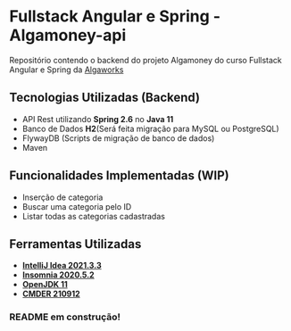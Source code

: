 # Fullstack Angular e Spring - Algamoney-api

Repositório contendo o backend do projeto Algamoney do curso Fullstack Angular e Spring da [Algaworks](https://www.algaworks.com/)

## Tecnologias Utilizadas (Backend)

* API Rest utilizando **Spring 2.6** no **Java 11**
* Banco de Dados **H2**(Será feita migração para MySQL ou PostgreSQL)
* FlywayDB (Scripts de migração de banco de dados)
* Maven

## Funcionalidades Implementadas (WIP)

* Inserção de categoria
* Buscar uma categoria pelo ID
* Listar todas as categorias cadastradas

## Ferramentas Utilizadas

* [**IntelliJ Idea 2021.3.3**](https://www.jetbrains.com/pt-br/idea/)
* [**Insomnia 2020.5.2**](https://insomnia.rest/)
* [**OpenJDK 11**](https://adoptopenjdk.net/)
* [**CMDER 210912**](https://cmder.net/)


### README em construção!

